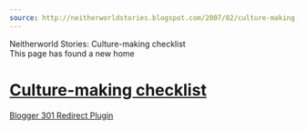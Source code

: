 ```yaml
---
source: http://neitherworldstories.blogspot.com/2007/02/culture-making-checklist.html
---
```


Neitherworld Stories: Culture-making checklist  
This page has found a new home

[Culture-making checklist](https://neitherworldstories.com/?br=http://neitherworldstories.blogspot.com/2007/02/culture-making-checklist.html)
=============================================================================================================================================

[Blogger 301 Redirect Plugin](http://techxt.com/)
